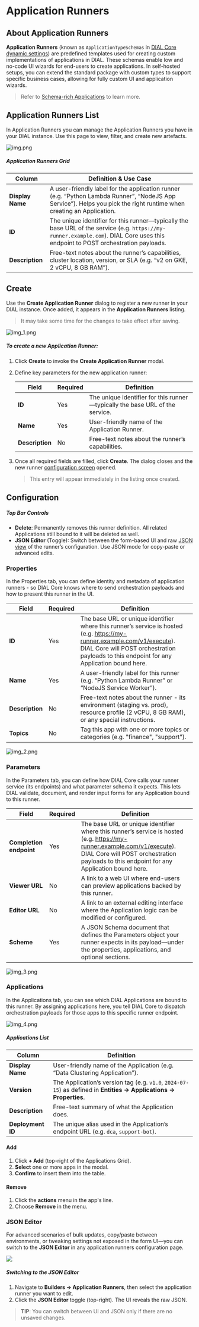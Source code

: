 # Application Runners

## About Application Runners

**Application Runners** (known as `ApplicationTypeSchemas` in [DIAL Core dynamic settings](https://github.com/epam/ai-dial-core?tab=readme-ov-file#dynamic-settings)) are predefined templates used for creating custom implementations of applications in DIAL. These schemas enable low and no-code UI wizards for end-users to create applications. In self-hosted setups, you can extend the standard package with custom types to support specific business cases, allowing for fully custom UI and application wizards.

> Refer to [Schema-rich Applications](/docs/platform/3.core/7.apps.md#schema-rich-applications) to learn more.

## Application Runners List

In Application Runners you can manage the Application Runners you have in your DIAL instance. Use this page to view, filter, and create new artefacts.

![img.png](img/img_23.png)

##### Application Runners Grid

| Column           | Definition & Use Case                                                             |
|------------------|--------------------|
| **Display Name** | A user-friendly label for the application runner (e.g. “Python Lambda Runner”, “NodeJS App Service”). Helps you pick the right runtime when creating an Application. |
| **ID**  | The unique identifier for this runner—typically the base URL of the service (e.g. `https://my-runner.example.com`). DIAL Core uses this endpoint to POST orchestration payloads. |
| **Description**  | Free-text notes about the runner’s capabilities, cluster location, version, or SLA (e.g. “v2 on GKE, 2 vCPU, 8 GB RAM”).                                                         |

## Create

Use the **Create Application Runner** dialog to register a new runner in your DIAL instance. Once added, it appears in the **Application Runners** listing.

> It may take some time for the changes to take effect after saving.

![img_1.png](img/img_24.png)

##### To create a new Application Runner:

1. Click **Create** to invoke the **Create Application Runner** modal.
2. Define key parameters for the new application runner:

    | Field           | Required | Definition                                                                   |
    |-----------------|-----------|------------------------------------------------------------------------------|
    | **ID**          | Yes   | The unique identifier for this runner—typically the base URL of the service. |
    | **Name**        | Yes   | User-friendly name of the Application Runner.                               |
    | **Description** | No        | Free-text notes about the runner’s capabilities.                             |
3. Once all required fields are filled, click **Create**. The dialog closes and the new runner [configuration screen](#configuration) opened.

    > This entry will appear immediately in the listing once created.

## Configuration

##### Top Bar Controls

* **Delete**: Permanently removes this runner definition. All related Applications still bound to it will be deleted as well.
* **JSON Editor** (Toggle): Switch between the form-based UI and raw [JSON view](#json-editor) of the runner’s configuration. Use JSON mode for copy-paste or advanced edits.

### Properties

In the Properties tab, you can define identity and metadata of application runners - so DIAL Core knows where to send orchestration payloads and how to present this runner in the UI.

| Field           | Required | Definition  |
|-----------------|-----------|------------|
| **ID**          | Yes   | The base URL or unique identifier where this runner’s service is hosted (e.g. https://my-runner.example.com/v1/execute). DIAL Core will POST orchestration payloads to this endpoint for any Application bound here. |
| **Name**        | Yes   | A user-friendly label for this runner (e.g. “Python Lambda Runner” or “NodeJS Service Worker”).                      |
| **Description** | No        | Free-text notes about the runner - its environment (staging vs. prod), resource profile (2 vCPU, 8 GB RAM), or any special instructions.                                                                             |                                                                      |
| **Topics**        | No        | Tag this app with one or more topics or categories (e.g. "finance", "support").             |

![img_2.png](img/img_26.png)

### Parameters

In the Parameters tab, you can define how DIAL Core calls your runner service (its endpoints) and what parameter schema it expects. This lets DIAL validate, document, and render input forms for any Application bound to this runner.


| Field                   | Required | Definition |
|-------------------------|-----------|---------------|
| **Completion endpoint** | Yes   | The base URL or unique identifier where this runner’s service is hosted (e.g. https://my-runner.example.com/v1/execute). DIAL Core will POST orchestration payloads to this endpoint for any Application bound here. |
| **Viewer URL**          | No        | A link to a web UI where end-users can preview applications backed by this runner.                                    |
| **Editor URL**          | No        | A link to an external editing interface where the Application logic can be modified or configured.                    |                                                                      |
| **Scheme**              | Yes       | A JSON Schema document that defines the Parameters object your runner expects in its payload—under the properties, applications, and optional sections.                                                              |

![img_3.png](img/img_25.png)

### Applications

In the Applications tab, you can see which DIAL Applications are bound to this runner.
By assigning applications here, you tell DIAL Core to dispatch orchestration payloads for those apps to this specific runner endpoint.

![img_4.png](img/img_27.png)

##### Applications List

| Column            | Definition         |
| ----------------- | ----------------------------------------------------------------------------------------------------------------- |
| **Display Name**  | User-friendly name of the Application (e.g. “Data Clustering Application”).                                      |
| **Version**       | The Application’s version tag (e.g. `v1.0`, `2024-07-15`) as defined in **Entities → Applications → Properties**. |
| **Description**   | Free-text summary of what the Application does.                                                                   |
| **Deployment ID** | The unique alias used in the Application’s endpoint URL (e.g. `dca`, `support-bot`).                              |

#### Add

1. Click **+ Add** (top-right of the Applications Grid).
2. **Select** one or more apps in the modal.
3. **Confirm** to insert them into the table.

#### Remove
 
1. Click the **actions** menu in the app's line.
2. Choose **Remove** in the menu.

### JSON Editor

For advanced scenarios of bulk updates, copy/paste between environments, or tweaking settings not exposed in the form UI—you can switch to the **JSON Editor** in any application runners configuration page.

![](img/70.png)

##### Switching to the JSON Editor

1. Navigate to **Builders → Application Runners**, then select the application runner you want to edit.
2. Click the **JSON Editor** toggle (top-right). The UI reveals the raw JSON.

> **TIP**: You can switch between UI and JSON only if there are no unsaved changes.
